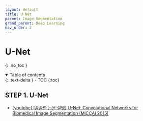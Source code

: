 ```yaml
---
layout: default
title: U-Net
parent: Image Segmentation
grand_parent: Deep Learning
nav_order: 2
---
```


# U-Net
{: .no_toc }

<details open markdown="block">
  <summary>
    Table of contents
  </summary>
  {: .text-delta }
- TOC
{:toc}
</details>

<!------------------------------------ STEP ------------------------------------>

## STEP 1. U-Net

* [[youtube] [꼼꼼한 논문 설명] U-Net: Convolutional Networks for Biomedical Image Segmentation (MICCAI 2015)](https://www.youtube.com/watch?v=n_FDGMr4MxE)